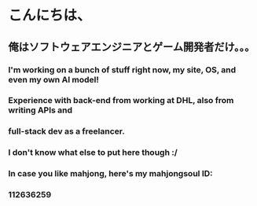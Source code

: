 # こんにちは、
## 俺はソフトウェアエンジニアとゲーム開発者だけ。。。

### I'm working on a bunch of stuff right now, my site, OS, and even my own AI model!

### Experience with back-end from working at DHL, also from writing APIs and
### full-stack dev as a freelancer.

### I don't know what else to put here though :/

### In case you like mahjong, here's my mahjongsoul ID:
### 112636259

<!--👽-->
